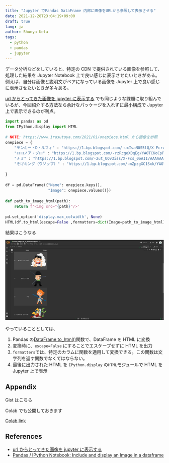 ```yaml
---
title: "Jupyter でPandas DataFrame 内部に画像をURLから参照して表示させる"
date: 2021-12-28T23:04:19+09:00
draft: true
lang: ja
author: Shunya Ueta
tags:
  - python
  - pandas
  - jupyter
---
```


データ分析などをしていると、特定の CDN で提供されている画像を参照して、処理した結果を Jupyter Notebook 上で良い感じに表示させたいときがある。
例えば、自分は画像と説明文がペアになっている画像を Jupyter 上で良い感じに表示させたいときが多々ある。

[url からとってきた画像を jupyter に表示する](https://tsukin.hateblo.jp/entry/2020/04/08/162605) でも同じような課題に取り組んでいるが、今回紹介する方法なら余計なパッケージを入れずに最小構成で Jupyter 上で表示できるのが利点。

```python
import pandas as pd
from IPython.display import HTML

# NOTE: https://www.irasutoya.com/2021/01/onepiece.html から画像を参照
onepiece = {
    "モンキー・D・ルフィ" : "https://1.bp.blogspot.com/-uxIsaN0S5lQ/X-FcrvAAInI/AAAAAAABdD4/6uw_qNUh9dQrG0aUzIExybt84yTEmXOPwCNcBGAsYHQ/s200/onepiece01_luffy.png",
    "ロロノア・ゾロ" : "https://1.bp.blogspot.com/-rzRcgoXDqEg/YAOTCKoCpPI/AAAAAAABdOI/5Bl3_zhOxm07TUGzW8_83cXMOT9yy1VJwCNcBGAsYHQ/s200/onepiece02_zoro_bandana.png",
    "ナミ" : "https://1.bp.blogspot.com/-2ut_UQv3iss/X-Fcs_0oAII/AAAAAAABdD8/jrCZTd_xK-Y6CP1KwOtT_LpEpjp-1nvxgCNcBGAsYHQ/s200/onepiece03_nami.png",
    "そげキング（ウソップ）" : "https://1.bp.blogspot.com/-mZpzgXC1Sxk/YAOTCAKwWTI/AAAAAAABdOM/5B4hXli0KLU5N-BySHgjVbhZscKLSE-bQCNcBGAsYHQ/s200/onepiece04_usopp_sogeking.png",

}

df = pd.DataFrame({"Name": onepiece.keys(),
                   "Image": onepiece.values()})

def path_to_image_html(path):
    return f'<img src="{path}"/>'

pd.set_option('display.max_colwidth', None)
HTML(df.to_html(escape=False ,formatters=dict(Image=path_to_image_html)))
```

結果はこうなる

![Jupyter 上でDataFrame内部に画像が表示されている](/posts/2021-12-28/images/1.png)

やっていることとしては、

1. Pandas の[DataFrame.to_html()](https://pandas.pydata.org/docs/reference/api/pandas.DataFrame.to_html.html)関数で、DataFrame を HTML に変換
1. 変換時に、`escape=False` にすることでエスケープせずに HTML を出力
1. `formatters`では、特定のカラムに関数を適用して変換できる。この関数は文字列を返す関数でなくてはならない。
1. 最後に出力された HTML を `IPython.display` の`HTML`モジュールで HTML を Jupyter 上で表示

## Appendix

Gist はこちら

<script src="https://gist.github.com/hurutoriya/0ebd3b83be391948fdec11e2dbfe5c83.js"></script>

Colab でも公開しておきます

[Colab link](https://colab.research.google.com/drive/1ufdIjcElRjmOLeYOy2RplgqXxaHXOgau?usp=sharing)

## References

- [url からとってきた画像を jupyter に表示する](https://tsukin.hateblo.jp/entry/2020/04/08/162605)
- [Pandas / IPython Notebook: Include and display an Image in a dataframe](https://stackoverflow.com/questions/37365824/pandas-ipython-notebook-include-and-display-an-image-in-a-dataframe)
